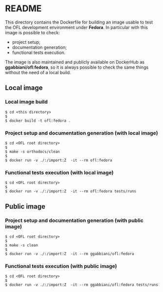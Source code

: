 # README

This directory contains the Dockerfile for building an image usable to test the OFL
development environment under **Fedora**. In particular with this image is possible to check:

- project setup;
- documentation generation;
- functional tests execution.

The image is also maintained and publicly available on DockerHub as
**ggabbiani/ofl:fedora**, so it is  always possible to check the same things
without the need of a local build.

## Local image

### Local image build

    $ cd <this directory>
    $
    $ docker build -t ofl:fedora .

### Project setup and documentation generation (with local image)

    $ cd <OFL root directory>
    $
    $ make -s orthodocs/clean
    $
    $ docker run -v ./:/import:Z  -it --rm ofl:fedora

### Functional tests execution (with local image)

    $ cd <OFL root directory>
    $
    $ docker run -v ./:/import:Z  -it --rm ofl:fedora tests/runs

## Public image

### Project setup and documentation generation (with public image)

    $ cd <OFL root directory>
    $
    $ make -s clean
    $
    $ docker run -v ./:/import:Z  -it --rm ggabbiani/ofl:fedora

### Functional tests execution (with public image)

    $ cd <OFL root directory>
    $
    $ docker run -v ./:/import:Z  -it --rm ggabbiani/ofl:fedora tests/runs
